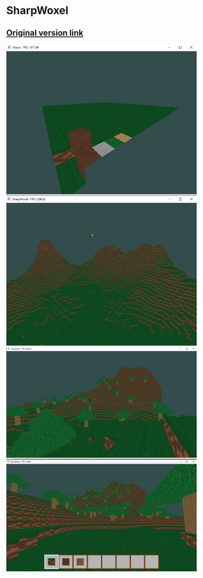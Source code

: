# SharpWoxel
## [Original version link](https://github.com/miha53cevic/Woxel)

![](./screenshots/starting_chunks.png)
![](./screenshots/terrain_generation_starting.png)
![](./screenshots/terrain_trees.png)
![](./screenshots/starting_ui.png)
